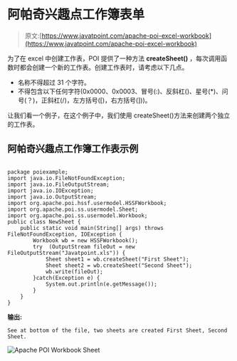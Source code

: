 # 阿帕奇兴趣点工作簿表单

> 原文:[https://www.javatpoint.com/apache-poi-excel-workbook](https://www.javatpoint.com/apache-poi-excel-workbook)

为了在 excel 中创建工作表，POI 提供了一种方法 **createSheet()** ，每次调用函数时都会创建一个新的工作表。创建工作表时，请考虑以下几点。

*   名称不得超过 31 个字符。
*   不得包含以下任何字符(0x0000、0x0003、冒号(:)、反斜杠(\)、星号(*)、问号(？)，正斜杠(/)，左方括号([)，右方括号(]))。

让我们看一个例子，在这个例子中，我们使用 createSheet()方法来创建两个独立的工作表。

## 阿帕奇兴趣点工作簿工作表示例

```

package poiexample;
import java.io.FileNotFoundException;
import java.io.FileOutputStream;
import java.io.IOException;
import java.io.OutputStream;
import org.apache.poi.hssf.usermodel.HSSFWorkbook;
import org.apache.poi.ss.usermodel.Sheet;
import org.apache.poi.ss.usermodel.Workbook;
public class NewSheet {
	public static void main(String[] args) throws FileNotFoundException, IOException {
		Workbook wb = new HSSFWorkbook();
	    try  (OutputStream fileOut = new FileOutputStream("Javatpoint.xls")) {
	        Sheet sheet1 = wb.createSheet("First Sheet");
	        Sheet sheet2 = wb.createSheet("Second Sheet");
	        wb.write(fileOut);
	    }catch(Exception e) {
	    	System.out.println(e.getMessage());
	    }
	}
}

```

**输出:**

```
See at bottom of the file, two sheets are created First Sheet, Second Sheet.

```

![Apache POI Workbook Sheet](../Images/a28faf5cfd20388da8a71ce956c522c8.png)